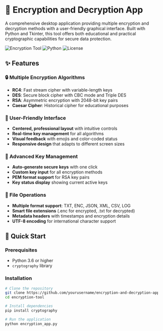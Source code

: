 # 🔐 Encryption and Decryption App

A comprehensive desktop application providing multiple encryption and decryption methods with a user-friendly graphical interface. Built with Python and Tkinter, this tool offers both educational and practical cryptographic capabilities for secure data protection.

![Encryption Tool](https://img.shields.io/badge/Platform-Windows%20%7C%20macOS%20%7C%20Linux-blue)
![Python](https://img.shields.io/badge/Python-3.6%2B-green)
![License](https://img.shields.io/badge/License-MIT-yellow)

## ✨ Features

### 🔒 Multiple Encryption Algorithms
- **RC4**: Fast stream cipher with variable-length keys
- **DES**: Secure block cipher with CBC mode and Triple DES
- **RSA**: Asymmetric encryption with 2048-bit key pairs
- **Caesar Cipher**: Historical cipher for educational purposes

### 🎯 User-Friendly Interface
- **Centered, professional layout** with intuitive controls
- **Real-time key management** for all algorithms
- **Visual feedback** with emojis and color-coded status
- **Responsive design** that adapts to different screen sizes

### 🔑 Advanced Key Management
- **Auto-generate secure keys** with one click
- **Custom key input** for all encryption methods
- **PEM format support** for RSA key pairs
- **Key status display** showing current active keys

### 💾 File Operations
- **Multiple format support**: TXT, ENC, JSON, XML, CSV, LOG
- **Smart file extensions** (.enc for encrypted, .txt for decrypted)
- **Metadata headers** with timestamps and encryption details
- **UTF-8 encoding** for international character support

## 🚀 Quick Start

### Prerequisites
- Python 3.6 or higher
- `cryptography` library

### Installation
```bash
# Clone the repository
git clone https://github.com/yourusername/encryption-and-decryption-app.git
cd encryption-tool

# Install dependencies
pip install cryptography

# Run the application
python encryption_app.py
